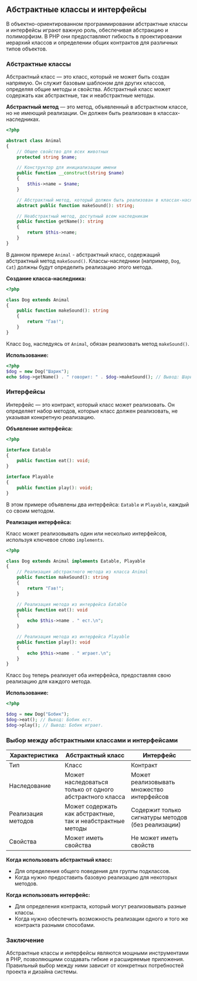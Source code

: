 ## Абстрактные классы и интерфейсы

В объектно-ориентированном программировании абстрактные классы и интерфейсы играют важную роль, обеспечивая абстракцию и полиморфизм. В PHP они предоставляют гибкость в проектировании иерархий классов и определении общих контрактов для различных типов объектов.

### Абстрактные классы

Абстрактный класс — это класс, который не может быть создан напрямую. Он служит базовым шаблоном для других классов, определяя общие методы и свойства. Абстрактный класс может содержать как абстрактные, так и неабстрактные методы.

**Абстрактный метод** — это метод, объявленный в абстрактном классе, но не имеющий реализации. Он должен быть реализован в классах-наследниках. 

```php
<?php

abstract class Animal 
{
    // Общее свойство для всех животных
    protected string $name;

    // Конструктор для инициализации имени
    public function __construct(string $name) 
    {
        $this->name = $name;
    }

    // Абстрактный метод, который должен быть реализован в классах-наследниках
    abstract public function makeSound(): string;

    // Неабстрактный метод, доступный всем наследникам
    public function getName(): string 
    {
        return $this->name;
    }
}
```

В данном примере `Animal` - абстрактный класс, содержащий абстрактный метод `makeSound()`.  Классы-наследники (например, `Dog`, `Cat`) должны будут определить реализацию этого метода.

**Создание класса-наследника:**

```php
<?php

class Dog extends Animal 
{
    public function makeSound(): string
    {
        return "Гав!";
    }
}
```

Класс `Dog`, наследуясь от `Animal`, обязан реализовать метод `makeSound()`. 

**Использование:**

```php
<?php
$dog = new Dog("Шарик");
echo $dog->getName() . " говорит: " . $dog->makeSound(); // Вывод: Шарик говорит: Гав!
```

### Интерфейсы

Интерфейс — это контракт, который класс может реализовать. Он определяет набор методов, которые класс должен реализовать, не указывая конкретную реализацию. 

**Объявление интерфейса:**

```php
<?php

interface Eatable 
{
    public function eat(): void; 
}

interface Playable 
{
    public function play(): void;
}
```

В этом примере объявлены два интерфейса: `Eatable` и `Playable`, каждый со своим методом.

**Реализация интерфейса:**

Класс может реализовывать один или несколько интерфейсов, используя ключевое слово `implements`.

```php
<?php

class Dog extends Animal implements Eatable, Playable 
{
    // Реализация абстрактного метода из класса Animal
    public function makeSound(): string
    {
        return "Гав!";
    }

    // Реализация метода из интерфейса Eatable
    public function eat(): void 
    {
        echo $this->name . " ест.\n";
    }

    // Реализация метода из интерфейса Playable
    public function play(): void 
    {
        echo $this->name . " играет.\n";
    }
}
```

Класс `Dog` теперь реализует оба интерфейса, предоставляя свою реализацию для каждого метода.

**Использование:**

```php
<?php

$dog = new Dog("Бобик");
$dog->eat(); // Вывод: Бобик ест.
$dog->play(); // Вывод: Бобик играет.
```

### Выбор между абстрактными классами и интерфейсами

| Характеристика | Абстрактный класс | Интерфейс |
|---|---|---|
| Тип | Класс | Контракт |
| Наследование | Может наследоваться только от одного абстрактного класса | Может реализовывать множество интерфейсов |
| Реализация методов | Может содержать как абстрактные, так и неабстрактные методы | Содержит только сигнатуры методов (без реализации) |
| Свойства | Может иметь свойства | Не может иметь свойств |

**Когда использовать абстрактный класс:**

* Для определения общего поведения для группы подклассов.
* Когда нужно предоставить базовую реализацию для некоторых методов.

**Когда использовать интерфейс:**

* Для определения контракта, который могут реализовывать разные классы.
* Когда нужно обеспечить возможность реализации одного и того же контракта разными способами.

### Заключение

Абстрактные классы и интерфейсы являются мощными инструментами в PHP, позволяющими создавать гибкие и расширяемые приложения.  Правильный выбор между ними зависит от конкретных потребностей проекта и дизайна системы.
